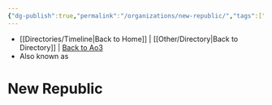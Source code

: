 ```yaml
---
{"dg-publish":true,"permalink":"/organizations/new-republic/","tags":["unfinished","faction"],"noteIcon":"saber1"}
---
```


- [[Directories/Timeline\|Back to Home]] | [[Other/Directory\|Back to Directory]] | [Back to Ao3](https://archiveofourown.org/works/19334440/chapters/45992584)
- Also known as 

# New Republic
